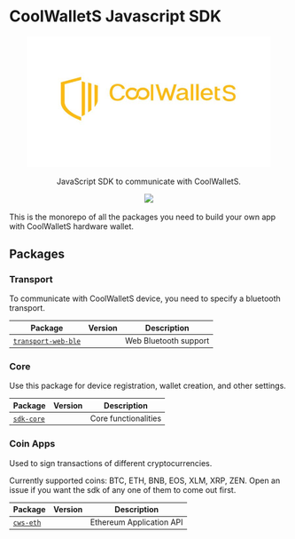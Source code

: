 # CoolWalletS Javascript SDK

<p align="center"><img src="logo.jpg" width="440"/></p> <p align="center"> JavaScript SDK to communicate with CoolWalletS. </p> <p align="center">  <a href="https://opensource.org/licenses/MIT/">    
   <img src="https://img.shields.io/github/license/CoolBitX-Technology/coolwallet-js-sdk"/>  
</a></p>

This is the monorepo of all the packages you need to build your own app with CoolWalletS hardware wallet.

## Packages

### Transport

To communicate with CoolWalletS device, you need to specify a bluetooth transport.

| Package |   Version   |   Description   |
| -- | -- |--|
|[`transport-web-ble`](/packages/transport-web-ble) |  | Web Bluetooth support   |

### Core

Use this package for device registration, wallet creation, and other settings.

| Package |   Version   |   Description   |
| -- | -- |--|
|[`sdk-core`](/packages/transport-web-ble) |  | Core functionalities    |

### Coin Apps

Used to sign transactions of different cryptocurrencies.

Currently supported coins: BTC, ETH, BNB, EOS, XLM, XRP, ZEN. Open an issue if you want the sdk of any one of them to come out first.

| Package | Version | Description |
| -------- | -------- | -------- |
| [`cws-eth`](/packages/cws-eth) |   |  Ethereum Application API  |
